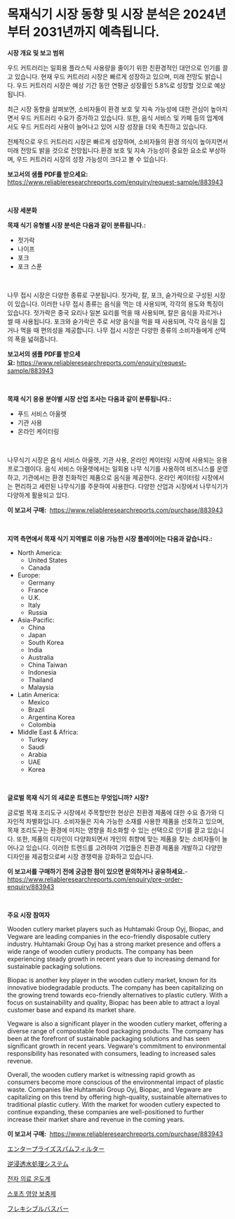<p><h1>목재식기 시장 동향 및 시장 분석은 2024년부터 2031년까지 예측됩니다.</h1></p><p><strong>시장 개요 및 보고 범위</strong></p>
<p><p>우드 커트러리는 일회용 플라스틱 사용량을 줄이기 위한 친환경적인 대안으로 인기를 끌고 있습니다. 현재 우드 커트러리 시장은 빠르게 성장하고 있으며, 미래 전망도 밝습니다. 우드 커트러리 시장은 예상 기간 동안 연평균 성장률인 5.8%로 성장할 것으로 예상됩니다.</p><p>최근 시장 동향을 살펴보면, 소비자들이 환경 보호 및 지속 가능성에 대한 관심이 높아지면서 우드 커트러리 수요가 증가하고 있습니다. 또한, 음식 서비스 및 카페 등의 업계에서도 우드 커트러리 사용이 늘어나고 있어 시장 성장을 더욱 촉진하고 있습니다.</p><p>전체적으로 우드 커트러리 시장은 빠르게 성장하며, 소비자들의 환경 의식이 높아지면서 미래 전망도 밝을 것으로 전망됩니다.환경 보호 및 지속 가능성이 중요한 요소로 부상하며, 우드 커트러리 시장의 성장 가능성이 크다고 볼 수 있습니다.</p></p>
<p><strong>보고서의 샘플 PDF를 받으세요:</strong> <a href="https://www.reliableresearchreports.com/enquiry/request-sample/883943">https://www.reliableresearchreports.com/enquiry/request-sample/883943</a></p>
<p>&nbsp;</p>
<p><strong>시장 세분화</strong></p>
<p><strong>목재 식기 유형별 시장 분석은 다음과 같이 분류됩니다.:</strong></p>
<p><ul><li>젓가락</li><li>나이프</li><li>포크</li><li>포크 스푼</li></ul></p>
<p>&nbsp;</p>
<p><p>나무 접시 시장은 다양한 종류로 구분됩니다. 젓가락, 칼, 포크, 숟가락으로 구성된 시장이 있습니다. 이러한 나무 접시 종류는 음식을 먹는 데 사용되며, 각각의 용도와 특징이 있습니다. 젓가락은 중국 요리나 일본 요리를 먹을 때 사용되며, 칼은 음식을 자르거나 썰 때 사용됩니다. 포크와 숟가락은 주로 서양 음식을 먹을 때 사용되며, 각각 음식을 집거나 먹을 때 편의성을 제공합니다. 나무 접시 시장은 다양한 종류의 소비자들에게 선택의 폭을 넓혀줍니다.</p></p>
<p><strong>보고서의 샘플 PDF를 받으세요:</strong>&nbsp;<a href="https://www.reliableresearchreports.com/enquiry/request-sample/883943">https://www.reliableresearchreports.com/enquiry/request-sample/883943</a></p>
<p>&nbsp;</p>
<p><strong> 목재 식기 응용 분야별 시장 산업 조사는 다음과 같이 분류됩니다.:</strong></p>
<p><ul><li>푸드 서비스 아울렛</li><li>기관 사용</li><li>온라인 케이터링</li></ul></p>
<p>&nbsp;</p>
<p><p>나무식기 시장은 음식 서비스 아울렛, 기관 사용, 온라인 케이터링 시장에 사용되는 응용 프로그램이다. 음식 서비스 아울렛에서는 일회용 나무 식기를 사용하여 비즈니스를 운영하고, 기관에서는 환경 친화적인 제품으로 음식을 제공한다. 온라인 케이터링 시장에서는 편리하고 세련된 나무식기를 주문하여 사용한다. 다양한 산업과 시장에서 나무식기가 다양하게 활용되고 있다.</p></p>
<p><strong>이 보고서 구매:</strong>&nbsp; <a href="https://www.reliableresearchreports.com/purchase/883943">https://www.reliableresearchreports.com/purchase/883943</a></p>
<p>&nbsp;</p>
<p><strong>지역 측면에서 목재 식기 지역별로 이용 가능한 시장 플레이어는 다음과 같습니다.:</strong></p>
<p><ul>
    <li>
        North America:
        <ul>
            <li>United States</li>
            <li>Canada</li>
        </ul>
    </li>
    <li>
        Europe:
        <ul>
            <li>Germany</li>
            <li>France</li>
            <li>U.K.</li>
            <li>Italy</li>
            <li>Russia</li>
        </ul>
    </li>
    <li>
        Asia-Pacific:
        <ul>
            <li>China</li>
            <li>Japan</li>
            <li>South Korea</li>
            <li>India</li>
            <li>Australia</li>
            <li>China Taiwan</li>
            <li>Indonesia</li>
            <li>Thailand</li>
            <li>Malaysia</li>
        </ul>
    </li>
    <li>
        Latin America:
        <ul>
            <li>Mexico</li>
            <li>Brazil</li>
            <li>Argentina Korea</li>
            <li>Colombia</li>
        </ul>
    </li>
    <li>
        Middle East & Africa:
        <ul>
            <li>Turkey</li>
            <li>Saudi</li>
            <li>Arabia</li>
            <li>UAE</li>
            <li>Korea</li>
        </ul>
    </li>
    </ul></p>
<p>&nbsp;</p>
<p><strong>글로벌 목재 식기 의 새로운 트렌드는 무엇입니까? 시장?</strong></p>
<p><p>글로벌 목재 조리도구 시장에서 주목할만한 현상은 친환경 제품에 대한 수요 증가와 디자인적 차별화입니다. 소비자들은 지속 가능한 소재를 사용한 제품을 선호하고 있으며, 목재 조리도구는 환경에 미치는 영향을 최소화할 수 있는 선택으로 인기를 끌고 있습니다. 또한, 제품의 디자인이 다양화되면서 개인의 취향에 맞는 제품을 찾는 소비자들이 늘어나고 있습니다. 이러한 트렌드를 고려하여 기업들은 친환경 제품을 개발하고 다양한 디자인을 제공함으로써 시장 경쟁력을 강화하고 있습니다.</p></p>
<p><strong>이 보고서를 구매하기 전에 궁금한 점이 있으면 문의하거나 공유하세요.</strong>- <a href="https://www.reliableresearchreports.com/enquiry/pre-order-enquiry/883943">https://www.reliableresearchreports.com/enquiry/pre-order-enquiry/883943</a></p>
<p>&nbsp;</p>
<p><strong>주요 시장 참여자</strong></p>
<p><p>Wooden cutlery market players such as Huhtamaki Group Oyj, Biopac, and Vegware are leading companies in the eco-friendly disposable cutlery industry. Huhtamaki Group Oyj has a strong market presence and offers a wide range of wooden cutlery products. The company has been experiencing steady growth in recent years due to increasing demand for sustainable packaging solutions.</p><p>Biopac is another key player in the wooden cutlery market, known for its innovative biodegradable products. The company has been capitalizing on the growing trend towards eco-friendly alternatives to plastic cutlery. With a focus on sustainability and quality, Biopac has been able to attract a loyal customer base and expand its market share.</p><p>Vegware is also a significant player in the wooden cutlery market, offering a diverse range of compostable food packaging products. The company has been at the forefront of sustainable packaging solutions and has seen significant growth in recent years. Vegware's commitment to environmental responsibility has resonated with consumers, leading to increased sales revenue.</p><p>Overall, the wooden cutlery market is witnessing rapid growth as consumers become more conscious of the environmental impact of plastic waste. Companies like Huhtamaki Group Oyj, Biopac, and Vegware are capitalizing on this trend by offering high-quality, sustainable alternatives to traditional plastic cutlery. With the market for wooden cutlery expected to continue expanding, these companies are well-positioned to further increase their market share and revenue in the coming years.</p></p>
<p><strong>이 보고서 구매:</strong>&nbsp;&nbsp;<a href="https://www.reliableresearchreports.com/purchase/883943">https://www.reliableresearchreports.com/purchase/883943</a></p>
<p><p><a href="https://github.com/zjkmgcs938405/Market-Research-Report-List-1/blob/main/85933921509.md">エンタープライズスパムフィルター</a></p><p><a href="https://medium.com/@arimuller2009/%E9%80%86%E6%B5%B8%E9%80%8F%E6%B0%B4%E5%87%A6%E7%90%86%E3%82%B7%E3%82%B9%E3%83%86%E3%83%A0%E3%81%AE%E5%B8%82%E5%A0%B4%E8%AA%BF%E6%9F%BB%E3%83%AC%E3%83%9D%E3%83%BC%E3%83%88-%E3%81%9D%E3%81%AE%E6%AD%B4%E5%8F%B2%E3%81%A82031%E5%B9%B4%E3%81%8B%E3%82%892031%E5%B9%B4%E3%81%BE%E3%81%A7%E3%81%AE%E4%BA%88%E6%B8%AC-bfb2860b4d90">逆浸透水処理システム</a></p><p><a href="https://github.com/vsnao330707/Market-Research-Report-List-1/blob/main/11270601111.md">전자 의료 온도계</a></p><p><a href="https://medium.com/@stanleylyittle554467/%EC%8A%A4%ED%8F%AC%EC%B8%A0-%EC%98%81%EC%96%91-%EB%B3%B4%EC%B6%A9%EC%A0%9C-%EC%8B%9C%EC%9E%A5-%EC%9C%A0%ED%98%95-%EC%9D%91%EC%9A%A9-%EB%B0%8F-%EC%A7%80%EB%A6%AC%EC%97%90-%EB%8C%80%ED%95%9C-%ED%8F%AC%EA%B4%84%EC%A0%81-%ED%8F%89%EA%B0%80-3f4dac0ff003">스포츠 영양 보충제</a></p><p><a href="https://medium.com/@reyeshowell655/%E6%9F%94%E8%BB%9F%E6%80%A7%E3%83%90%E3%82%B9%E3%83%90%E3%83%BC%E5%B8%82%E5%A0%B4%E3%83%AC%E3%83%9D%E3%83%BC%E3%83%88%E3%81%AF-%E3%81%93%E3%81%AE%E5%B8%82%E5%A0%B4%E3%81%AE%E6%9C%80%E6%96%B0%E3%81%AE%E3%83%88%E3%83%AC%E3%83%B3%E3%83%89%E3%81%A8%E6%88%90%E9%95%B7%E3%81%AE%E6%A9%9F%E4%BC%9A%E3%82%92%E6%98%8E%E3%82%89%E3%81%8B%E3%81%AB%E3%81%97%E3%81%A6%E3%81%84%E3%81%BE%E3%81%99-4d7763da9944">フレキシブルバスバー</a></p></p>
